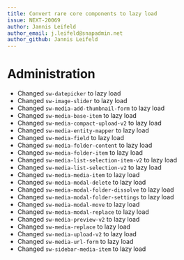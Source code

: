 ```yaml
---
title: Convert rare core components to lazy load
issue: NEXT-20069
author: Jannis Leifeld
author_email: j.leifeld@snapadmin.net
author_github: Jannis Leifeld
---
```

# Administration
* Changed `sw-datepicker` to lazy load
* Changed `sw-image-slider` to lazy load
* Changed `sw-media-add-thumbnail-form` to lazy load
* Changed `sw-media-base-item` to lazy load
* Changed `sw-media-compact-upload-v2` to lazy load
* Changed `sw-media-entity-mapper` to lazy load
* Changed `sw-media-field` to lazy load
* Changed `sw-media-folder-content` to lazy load
* Changed `sw-media-folder-item` to lazy load
* Changed `sw-media-list-selection-item-v2` to lazy load
* Changed `sw-media-list-selection-v2` to lazy load
* Changed `sw-media-media-item` to lazy load
* Changed `sw-media-modal-delete` to lazy load
* Changed `sw-media-modal-folder-dissolve` to lazy load
* Changed `sw-media-modal-folder-settings` to lazy load
* Changed `sw-media-modal-move` to lazy load
* Changed `sw-media-modal-replace` to lazy load
* Changed `sw-media-preview-v2` to lazy load
* Changed `sw-media-replace` to lazy load
* Changed `sw-media-upload-v2` to lazy load
* Changed `sw-media-url-form` to lazy load
* Changed `sw-sidebar-media-item` to lazy load
